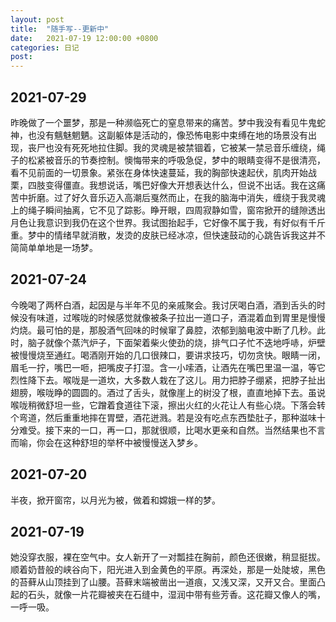 ```yaml
---
layout: post
title:  "随手写--更新中"
date:   2021-07-19 12:00:00 +0800
categories: 日记
post: 
---
```


## 2021-07-29

昨晚做了一个噩梦，那是一种濒临死亡的窒息带来的痛苦。梦中我没有看见牛鬼蛇神，也没有魑魅魍魉。这副躯体是活动的，像恐怖电影中束缚在地的场景没有出现，丧尸也没有死死地拉住脚。我的灵魂是被禁锢着，它被某一禁忌音乐缠绕，绳子的松紧被音乐的节奏控制。懊悔带来的呼吸急促，梦中的眼睛变得不是很清亮，看不见前面的一切景象。紧张在身体快速蔓延，我的胸部快速起伏，肌肉开始战栗，四肢变得僵直。我想说话，嘴巴好像大开想表达什么，但说不出话。我在这痛苦中折磨。过了好久音乐迈入高潮后戛然而止，在我的脑海中消失，缠绕于我灵魂上的绳子瞬间抽离，它不见了踪影。睁开眼，四周寂静如雪，窗帘掀开的缝隙透出月色让我意识到我仍在这个世界。我试图抬起手，它好像不属于我，有好似有千斤重。梦中的情绪早就消散，发烫的皮肤已经冰凉，但快速鼓动的心跳告诉我这并不简简单单地是一场梦。

## 2021-07-24

今晚喝了两杯白酒，起因是与半年不见的亲戚聚会。我讨厌喝白酒，酒到舌头的时候没有味道，过喉咙的时候感觉就像被条子拉出一道口子，酒混着血到胃里是慢慢灼烧。最可怕的是，那股酒气回味的时候窜了鼻腔，浓郁到脑电波中断了几秒。此时，脑子就像个蒸汽炉子，下面架着柴火使劲的烧，排气口子忙不迭地呼哧，炉壁被慢慢烧至通红。喝酒刚开始的几口很辣口，要讲求技巧，切勿贪快。眼睛一闭，眉毛一拧，嘴巴一咂，把嘴皮子打湿。含一小嗦酒，让酒先在嘴巴里温一温，等它烈性降下去。喉咙是一道坎，大多数人栽在了这儿。用力把脖子绷紧，把脖子扯出翅膀，喉咙睁的圆圆的。酒过了舌头，就像崖上的树没了根，直直地掉下去。虽说喉咙稍微舒坦一些，它蹭着食道往下滚，擦出火红的火花让人有些心烧。下落会转个弯道，然后重重地摔在胃壁，酒花迸溅。若是没有吃点东西垫肚子，那种滋味十分难受。接下来的一口，再一口，那就很顺，比喝水更亲和自然。当然结果也不言而喻，你会在这种舒坦的举杯中被慢慢送入梦乡。

## 2021-07-20

半夜，掀开窗帘，以月光为被，做着和嫦娥一样的梦。

## 2021-07-19

她没穿衣服，裸在空气中。女人新开了一对瓢挂在胸前，颜色还很嫩，稍显挺拔。顺着奶昔般的峡谷向下，阳光进入到金黄色的平原。再深处，那是一处陡坡，黑色的苔藓从山顶挂到了山腰。苔藓末端被凿出一道痕，又浅又深，又开又合。里面凸起的石头，就像一片花瓣被夹在石缝中，湿润中带有些芳香。这花瓣又像人的嘴，一呼一吸。